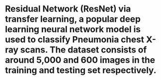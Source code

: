 # Residual Network (ResNet) via transfer learning, a popular deep learning neural network model is used to classify Pneumonia chest X-ray scans. The dataset consists of around 5,000 and 600 images in the training and testing set respectively.
